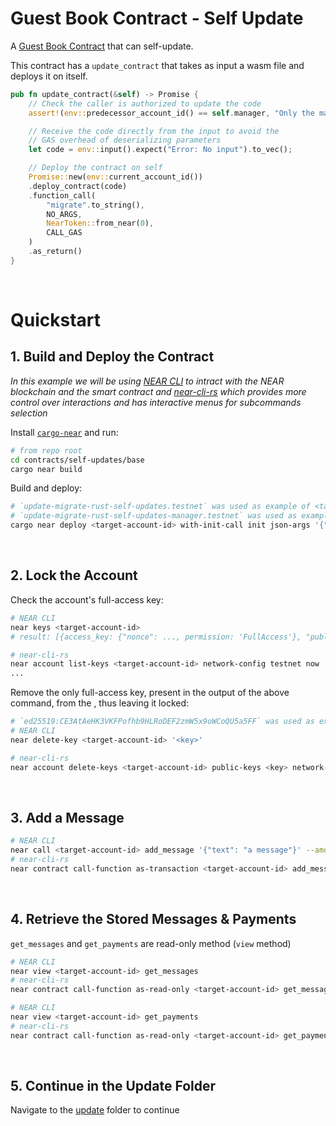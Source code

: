 # Guest Book Contract - Self Update

A [Guest Book Contract](../../basic-updates/base/) that can self-update.

This contract has a `update_contract` that takes as input a wasm file and deploys it on itself.

```rust
pub fn update_contract(&self) -> Promise {
    // Check the caller is authorized to update the code
    assert!(env::predecessor_account_id() == self.manager, "Only the manager can update the code");

    // Receive the code directly from the input to avoid the
    // GAS overhead of deserializing parameters
    let code = env::input().expect("Error: No input").to_vec();

    // Deploy the contract on self
    Promise::new(env::current_account_id())
    .deploy_contract(code)
    .function_call(
        "migrate".to_string(),
        NO_ARGS,
        NearToken::from_near(0),
        CALL_GAS
    )
    .as_return()
}
```

<br />

# Quickstart

## 1. Build and Deploy the Contract

_In this example we will be using [NEAR CLI](https://github.com/near/near-cli)
to intract with the NEAR blockchain and the smart contract and [near-cli-rs](https://near.cli.rs)
which provides more control over interactions and has interactive menus for subcommands selection_

Install [`cargo-near`](https://github.com/near/cargo-near) and run:

```bash
# from repo root
cd contracts/self-updates/base
cargo near build
```

Build and deploy:

```bash
# `update-migrate-rust-self-updates.testnet` was used as example of <target-account-id>
# `update-migrate-rust-self-updates-manager.testnet` was used as example of <manager-account-id>
cargo near deploy <target-account-id> with-init-call init json-args '{"manager":"<manager-account-id>"}' prepaid-gas '100.0 Tgas' attached-deposit '0 NEAR' network-config testnet sign-with-keychain send
```

<br />

## 2. Lock the Account

Check the account's full-access key:

```bash
# NEAR CLI
near keys <target-account-id>
# result: [{access_key: {"nonce": ..., permission: 'FullAccess'}, "public_key": '<key>'}]

# near-cli-rs 
near account list-keys <target-account-id> network-config testnet now
...
```

Remove the only full-access key, present in the output of the above command, from the <target-account-id>, thus leaving it locked:

```bash
# `ed25519:CE3AtAeHK3VKFPofhb9HLRoDEF2zmW5x9oWCoQU5a5FF` was used as example of <key>
# NEAR CLI
near delete-key <target-account-id> '<key>'

# near-cli-rs 
near account delete-keys <target-account-id> public-keys <key> network-config testnet sign-with-keychain send
```

<br />

## 3. Add a Message

```bash
# NEAR CLI
near call <target-account-id> add_message '{"text": "a message"}' --amount 0.1 --accountId <account>
# near-cli-rs 
near contract call-function as-transaction <target-account-id> add_message json-args '{"text": "a message"}' prepaid-gas '100.0 Tgas' attached-deposit '0.1 NEAR' sign-as <account> network-config testnet sign-with-keychain send
```

<br />

## 4. Retrieve the Stored Messages & Payments
`get_messages` and `get_payments` are read-only method (`view` method)

```bash
# NEAR CLI
near view <target-account-id> get_messages
# near-cli-rs 
near contract call-function as-read-only <target-account-id> get_messages json-args {} network-config testnet now
```
  
```bash
# NEAR CLI
near view <target-account-id> get_payments
# near-cli-rs 
near contract call-function as-read-only <target-account-id> get_payments json-args {} network-config testnet now
```

<br />

## 5. Continue in the Update Folder
Navigate to the [update](../update/) folder to continue
